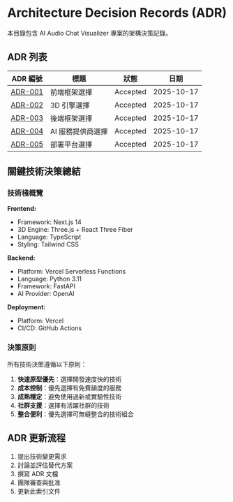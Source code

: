 # Architecture Decision Records (ADR)

本目錄包含 AI Audio Chat Visualizer 專案的架構決策記錄。

## ADR 列表

| ADR 編號 | 標題 | 狀態 | 日期 |
|---------|------|------|------|
| [ADR-001](./ADR-001-frontend-framework-selection.md) | 前端框架選擇 | Accepted | 2025-10-17 |
| [ADR-002](./ADR-002-3d-engine-selection.md) | 3D 引擎選擇 | Accepted | 2025-10-17 |
| [ADR-003](./ADR-003-backend-framework-selection.md) | 後端框架選擇 | Accepted | 2025-10-17 |
| [ADR-004](./ADR-004-ai-service-provider-selection.md) | AI 服務提供商選擇 | Accepted | 2025-10-17 |
| [ADR-005](./ADR-005-deployment-platform-selection.md) | 部署平台選擇 | Accepted | 2025-10-17 |

## 關鍵技術決策總結

### 技術棧概覽

**Frontend:**
- Framework: Next.js 14
- 3D Engine: Three.js + React Three Fiber
- Language: TypeScript
- Styling: Tailwind CSS

**Backend:**
- Platform: Vercel Serverless Functions
- Language: Python 3.11
- Framework: FastAPI
- AI Provider: OpenAI

**Deployment:**
- Platform: Vercel
- CI/CD: GitHub Actions

### 決策原則

所有技術決策遵循以下原則：
1. **快速原型優先**：選擇開發速度快的技術
2. **成本控制**：優先選擇有免費額度的服務
3. **成熟穩定**：避免使用過新或實驗性技術
4. **社群支援**：選擇有活躍社群的技術
5. **整合便利**：優先選擇可無縫整合的技術組合

## ADR 更新流程

1. 提出技術變更需求
2. 討論並評估替代方案
3. 撰寫 ADR 文檔
4. 團隊審查與批准
5. 更新此索引文件
